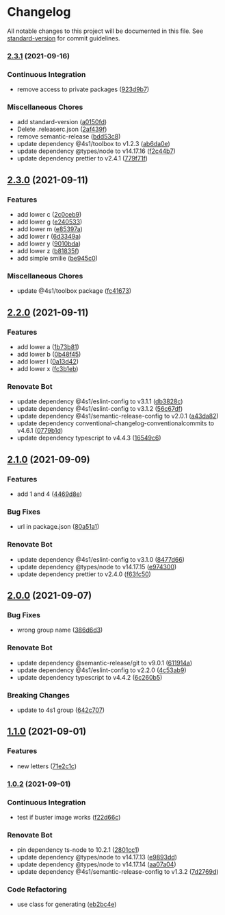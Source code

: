 # Changelog

All notable changes to this project will be documented in this file. See [standard-version](https://github.com/conventional-changelog/standard-version) for commit guidelines.

### [2.3.1](https://gitlab.com/4s1/playground/some-library/compare/v2.3.0...v2.3.1) (2021-09-16)


### Continuous Integration

* remove access to private packages ([923d9b7](https://gitlab.com/4s1/playground/some-library/commit/923d9b72905552ec8b7d78c0f15ee671f2f9fe3e))


### Miscellaneous Chores

* add standard-version ([a0150fd](https://gitlab.com/4s1/playground/some-library/commit/a0150fde543a49ff553b48165540518737f006fa))
* Delete .releaserc.json ([2af439f](https://gitlab.com/4s1/playground/some-library/commit/2af439fc14bb5772df9b58ca62a74c3567d0316d))
* remove semantic-release ([bdd53c8](https://gitlab.com/4s1/playground/some-library/commit/bdd53c88479546bfa889487aa67b285f64f6d22a))
* update dependency @4s1/toolbox to v1.2.3 ([ab6da0e](https://gitlab.com/4s1/playground/some-library/commit/ab6da0ec9945667249a70276f46abf756f37704f))
* update dependency @types/node to v14.17.16 ([f2c44b7](https://gitlab.com/4s1/playground/some-library/commit/f2c44b782c8a1c7df523d241050791e2d5249ed5))
* update dependency prettier to v2.4.1 ([779f71f](https://gitlab.com/4s1/playground/some-library/commit/779f71f0c0e93b99257209722bf6e43f7556c9e8))

## [2.3.0](https://gitlab.com/4s1/avatar-generator/compare/v2.2.0...v2.3.0) (2021-09-11)


### Features

* add lower c ([2c0ceb9](https://gitlab.com/4s1/avatar-generator/commit/2c0ceb9b0123e775d83751e2d41ac70592b84112))
* add lower g ([e240533](https://gitlab.com/4s1/avatar-generator/commit/e2405331d6b0191d5fa529dc6404b5c526026926))
* add lower m ([e85397a](https://gitlab.com/4s1/avatar-generator/commit/e85397a592301a4b9ae87529f18de9faba047221))
* add lower r ([6d3349a](https://gitlab.com/4s1/avatar-generator/commit/6d3349ae1e315a1553c6200864e076d6ecc716f8))
* add lower y ([9010bda](https://gitlab.com/4s1/avatar-generator/commit/9010bdafbbe78bd0963619e5922f4d400765649a))
* add lower z ([b81835f](https://gitlab.com/4s1/avatar-generator/commit/b81835f6d49bc4e27b31ff19c4f61c4af691d115))
* add simple smilie ([be945c0](https://gitlab.com/4s1/avatar-generator/commit/be945c052c6775dc06313215c96b8dbac08062ae))


### Miscellaneous Chores

* update @4s1/toolbox package ([fc41673](https://gitlab.com/4s1/avatar-generator/commit/fc4167383352d2377dd1c34c0d524bac53af9cf0))

## [2.2.0](https://gitlab.com/4s1/avatar-generator/compare/v2.1.0...v2.2.0) (2021-09-11)


### Features

* add lower a ([1b73b81](https://gitlab.com/4s1/avatar-generator/commit/1b73b8131691243bf9afcc4208254e9c34f7058f))
* add lower b ([0b48f45](https://gitlab.com/4s1/avatar-generator/commit/0b48f454a1084e96f02d8d61f3fcbf4220771e96))
* add lower l ([0a13d42](https://gitlab.com/4s1/avatar-generator/commit/0a13d424d336b10c75211b77ece95a24aa2c8829))
* add lower x ([fc3b1eb](https://gitlab.com/4s1/avatar-generator/commit/fc3b1eb3ea6d830ec526d5b5dd8fa814c572d8dd))


### Renovate Bot

* update dependency @4s1/eslint-config to v3.1.1 ([db3828c](https://gitlab.com/4s1/avatar-generator/commit/db3828caae7fff004918ae5f534ec9667f61b572))
* update dependency @4s1/eslint-config to v3.1.2 ([56c67df](https://gitlab.com/4s1/avatar-generator/commit/56c67dfa0c8d93b0ea121515d126985b3698402e))
* update dependency @4s1/semantic-release-config to v2.0.1 ([a43da82](https://gitlab.com/4s1/avatar-generator/commit/a43da82986bca1ae116d2f011c9b8c1f29a63191))
* update dependency conventional-changelog-conventionalcommits to v4.6.1 ([0779b1d](https://gitlab.com/4s1/avatar-generator/commit/0779b1dbad05afedf9cb4f2318bd936c644f3cde))
* update dependency typescript to v4.4.3 ([16549c6](https://gitlab.com/4s1/avatar-generator/commit/16549c68cebc08be7b43370c36513e46c74fbc73))

## [2.1.0](https://gitlab.com/4s1/avatar-generator/compare/v2.0.0...v2.1.0) (2021-09-09)


### Features

* add 1 and 4 ([4469d8e](https://gitlab.com/4s1/avatar-generator/commit/4469d8e42b53961ed8aab9a5116d6edfa142403a))


### Bug Fixes

* url in package.json ([80a51a1](https://gitlab.com/4s1/avatar-generator/commit/80a51a1b6e6e42dc3c82bf2479d03a4d366f239c))


### Renovate Bot

* update dependency @4s1/eslint-config to v3.1.0 ([8477d66](https://gitlab.com/4s1/avatar-generator/commit/8477d661bf15938564e36e5876198d0246415aba))
* update dependency @types/node to v14.17.15 ([e974300](https://gitlab.com/4s1/avatar-generator/commit/e974300da759a0023ee8408824cda699d1bb0343))
* update dependency prettier to v2.4.0 ([f63fc50](https://gitlab.com/4s1/avatar-generator/commit/f63fc508b8523ea5d9b2b0418e1f7bd36765c827))

## [2.0.0](https://gitlab.com/4s1/avatar-generator/compare/v1.1.0...v2.0.0) (2021-09-07)


### Bug Fixes

* wrong group name ([386d6d3](https://gitlab.com/4s1/avatar-generator/commit/386d6d3b2e82953685349af91c299923bc661c3a))


### Renovate Bot

* update dependency @semantic-release/git to v9.0.1 ([611914a](https://gitlab.com/4s1/avatar-generator/commit/611914a9d8a4d8cf7dc9303f5457c6d12f7bba1f))
* update dependency @4s1/eslint-config to v2.2.0 ([4c53ab9](https://gitlab.com/4s1/avatar-generator/commit/4c53ab95ee839cea665977305fac45950888238e))
* update dependency typescript to v4.4.2 ([6c260b5](https://gitlab.com/4s1/avatar-generator/commit/6c260b56364b4209544f76c7317f946991246574))


### Breaking Changes

* update to 4s1 group ([642c707](https://gitlab.com/4s1/avatar-generator/commit/642c70705df38347b428430bdea261231232dcb0))

## [1.1.0](https://gitlab.com/4s1/avatar-generator/compare/v1.0.2...v1.1.0) (2021-09-01)


### Features

* new letters ([71e2c1c](https://gitlab.com/4s1/avatar-generator/commit/71e2c1ca38cb8b554f56dd8d6470dd356c9e9289))

### [1.0.2](https://gitlab.com/4s1/avatar-generator/compare/v1.0.1...v1.0.2) (2021-09-01)


### Continuous Integration

* test if buster image works ([f22d66c](https://gitlab.com/4s1/avatar-generator/commit/f22d66caf65f316c029ff3826408865c2fabbae4))


### Renovate Bot

* pin dependency ts-node to 10.2.1 ([2801cc1](https://gitlab.com/4s1/avatar-generator/commit/2801cc188c1c5daf33106276f2a1924a50ddd484))
* update dependency @types/node to v14.17.13 ([e9893dd](https://gitlab.com/4s1/avatar-generator/commit/e9893dd3565a9dba039230ee5126cf7ddcb1a821))
* update dependency @types/node to v14.17.14 ([aa07a04](https://gitlab.com/4s1/avatar-generator/commit/aa07a04892e06c29002d050a696cf064982290f4))
* update dependency @4s1/semantic-release-config to v1.3.2 ([7d2769d](https://gitlab.com/4s1/avatar-generator/commit/7d2769d33d8d04617f96b41f93f345487fa2560a))


### Code Refactoring

* use class for generating ([eb2bc4e](https://gitlab.com/4s1/avatar-generator/commit/eb2bc4e7f57dac6db080b257906bd6721bee07fd))
